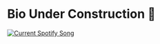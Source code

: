 # Bio Under Construction 🚧

<a href="https://www.last.fm/user/qouyang">
  <img src="https://spotify-readme-jet.vercel.app/api" alt="Current Spotify Song">
</a>

<!--
**quinnouyang/quinnouyang** is a ✨ _special_ ✨ repository because its `README.md` (this file) appears on your GitHub profile.

Here are some ideas to get you started:

- 🔭 I’m currently working on ...
- 🌱 I’m currently learning ...
- 👯 I’m looking to collaborate on ...
- 🤔 I’m looking for help with ...
- 💬 Ask me about ...
- 📫 How to reach me: ...
- 😄 Pronouns: ...
- ⚡ Fun fact: ...
-->
